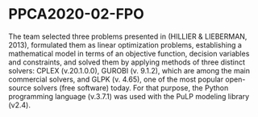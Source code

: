 # PPCA2020-02-FPO
The team selected three problems presented in (HILLIER &amp; LIEBERMAN, 2013), formulated them as linear optimization problems, establishing a mathematical model in terms of an objective function, decision variables and constraints, and solved them by applying methods of three distinct solvers: CPLEX (v.20.1.0.0), GUROBI (v. 9.1.2), which are among the main commercial solvers, and GLPK (v. 4.65), one of the most popular open-source solvers (free software) today. For that purpose, the Python programming language (v.3.7.1) was used with the PuLP modeling library (v2.4).

